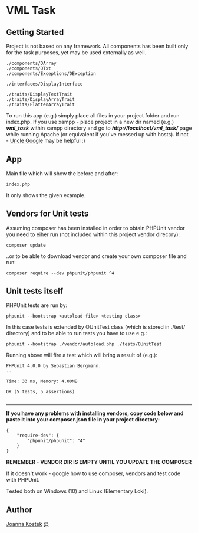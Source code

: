 VML Task
====

## Getting Started ##
Project is not based on any framework. 
All components has been built only for the task purposes, 
yet may be used externally as well.
```
./components/OArray
./components/OTxt
./components/Exceptions/OException
```
```
./interfaces/DisplayInterface
```
```
./traits/DisplayTextTrait
./traits/DisplayArrayTrait
./traits/FlattenArrayTrait
```
To run this app (e.g.) simply place all files 
in your project folder and run index.php.
If you use xampp - place project 
in a new dir named (e.g.) __*vml_task*__ within xampp 
directory and go to __*http://localhost/vml_task/*__ page 
while running Apache (or equivalent if you've messed up with hosts).
If not - [Uncle Google](https://www.google.pl/search?ei=KZKyWtDSJeyk6ATjyqLwBg&q=How+to+run+PHP+program+in+XAMPP&oq=How+to+run+PHP+program+in+XAMPP&gs_l=psy-ab.3..0i7i30i19k1l3j0i19k1l5j0i30i19k1j0i8i30i19k1.5956.6412.0.6685.2.2.0.0.0.0.96.178.2.2.0....0...1c.1.64.psy-ab..0.2.177....0.wCz2ezznMjc)
 may be helpful :)
 
## App ##
Main file which will show the before and after:
```
index.php
```
It only shows the given example.

## Vendors for Unit tests ##
Assuming composer has been installed in order to 
obtain PHPUnit vendor you need to eiher run 
(not included within this project 
vendor direcory):
```
composer update
```
..or to be able to download vendor and create 
your own composer file and run:
 ```
composer require --dev phpunit/phpunit ^4
 ```
 
 ## Unit tests itself ##
 
 PHPUnit tests are run by:
 ```
 phpunit --bootstrap <autoload file> <testing class>
 ```
In this case tests is extended by OUnitTest class (which is stored in ./test/ directory) 
and to be able to run tests you have to use e.g.:
 
```
phpunit --bootstrap ./vendor/autoload.php ./tests/OUnitTest
```
Running above will fire a test
which will bring a result of (e.g.):
```
PHPUnit 4.0.0 by Sebastian Bergmann.
..

Time: 33 ms, Memory: 4.00MB

OK (5 tests, 5 assertions)


```
-------------
 
**If you have any problems with installing vendors,
copy code below and paste it into your composer.json file 
in your project directory:**
 
```
{
    "require-dev": {
        "phpunit/phpunit": "4"
    }
}

```
  
**REMEMBER - VENDOR DIR IS EMPTY UNTIL 
YOU UPDATE THE COMPOSER**

If it doesn't work - google how to use composer,
 vendors and test code with PHPUnit.

Tested both on Windows (10) and Linux (Elementary Loki).
## Author ##

[Joanna Kostek](https://www.linkedin.com/in/joanna-kostek-981732104/)
[@](mailto::kostekjo@gmail.com)



